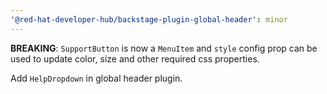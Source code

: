 ```yaml
---
'@red-hat-developer-hub/backstage-plugin-global-header': minor
---
```


**BREAKING**: `SupportButton` is now a `MenuItem` and `style` config prop can be used to update color, size and other required css properties.

Add `HelpDropdown` in global header plugin.
